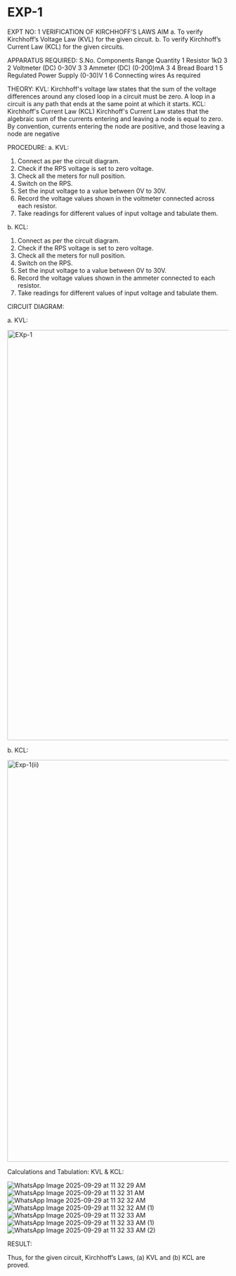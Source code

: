 # EXP-1
EXPT NO: 1	VERIFICATION OF KIRCHHOFF’S LAWS
AIM
a.   To verify Kirchhoff’s Voltage Law (KVL) for the given circuit. 
b.   To verify Kirchhoff’s Current Law (KCL) for the given circuits.

APPARATUS REQUIRED:
S.No.	Components	Range	Quantity
1	Resistor	1kΩ	3
2	Voltmeter (DC)	0-30V	3
3	Ammeter (DC)	(0-200)mA	3
4	Bread Board		1
5	Regulated Power Supply	(0-30)V	1
6	Connecting wires		As required

THEORY:
KVL: Kirchhoff's voltage law states that the sum of the voltage differences around any closed loop in a circuit must be zero. A loop in a circuit is any path that ends at the same point at which it starts.
KCL:
Kirchhoff's Current Law (KCL) Kirchhoff's Current Law states that the algebraic sum of the currents entering and leaving a node is equal to zero. By convention, currents entering the node are positive, and those leaving a node are negative


PROCEDURE:
a.   KVL:
1.   Connect as per the circuit diagram.
2.   Check if the RPS voltage is set to zero voltage.
3.   Check all the meters for null position.
4.   Switch on the RPS.
5.   Set the input voltage to a value between 0V to 30V.
6.   Record the voltage values shown in the voltmeter connected across each resistor.
7.   Take readings for different values of input voltage and tabulate them.


b.  KCL:
1.   Connect as per the circuit diagram.
2.   Check if the RPS voltage is set to zero voltage.
3.   Check all the meters for null position.
4.   Switch on the RPS.
5.   Set the input voltage to a value between 0V to 30V.
6.   Record the voltage values shown in the ammeter connected to each resistor.
7.   Take readings for different values of input voltage and tabulate them. 


CIRCUIT DIAGRAM:

a.   KVL:

<img width="1482" height="933" alt="EXp-1" src="https://github.com/user-attachments/assets/136a9ba1-9946-4a3b-86a2-68d4d8402522" />

 


b.  KCL:

<img width="1228" height="914" alt="Exp-1(ii)" src="https://github.com/user-attachments/assets/b8ef32d3-3073-4405-8cdf-b3f11f1e3e17" />




Calculations and Tabulation:
KVL & KCL:

![WhatsApp Image 2025-09-29 at 11 32 29 AM](https://github.com/user-attachments/assets/2d0d0ba4-a6f9-40c6-969d-241d14cc61b9)
![WhatsApp Image 2025-09-29 at 11 32 31 AM](https://github.com/user-attachments/assets/2358f0b1-f993-4bd5-afd7-46504ddfe5b1)
![WhatsApp Image 2025-09-29 at 11 32 32 AM](https://github.com/user-attachments/assets/f780c6f0-91d1-4468-b210-90a6d2ee3107)
![WhatsApp Image 2025-09-29 at 11 32 32 AM (1)](https://github.com/user-attachments/assets/887fa184-b434-4def-8bd6-46a786f8edcd)
![WhatsApp Image 2025-09-29 at 11 32 33 AM](https://github.com/user-attachments/assets/3e4f1bdc-5cdc-4475-af5d-004c4b73da9f)
![WhatsApp Image 2025-09-29 at 11 32 33 AM (1)](https://github.com/user-attachments/assets/2806d85a-0f9d-4851-8c7b-90f3f32c8ece)
![WhatsApp Image 2025-09-29 at 11 32 33 AM (2)](https://github.com/user-attachments/assets/77fb47ad-5b00-4142-817d-9487d50e8021)




RESULT:

Thus, for the given circuit, Kirchhoff’s Laws, (a) KVL and (b) KCL are proved.
